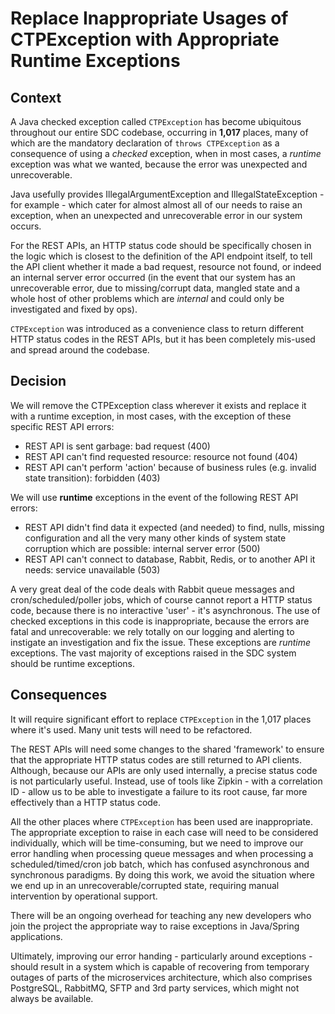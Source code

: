 # Replace Inappropriate Usages of CTPException with Appropriate Runtime Exceptions

## Context

A Java checked exception called `CTPException` has become ubiquitous throughout our entire SDC codebase, occurring in **1,017** places, many of which are the mandatory declaration of `throws CTPException` as a consequence of using a _checked_ exception, when in most cases, a _runtime_ exception was what we wanted, because the error was unexpected and unrecoverable.

Java usefully provides IllegalArgumentException and IllegalStateException - for example - which cater for almost almost all of our needs to raise an exception, when an unexpected and unrecoverable error in our system occurs.

For the REST APIs, an HTTP status code should be specifically chosen in the logic which is closest to the definition of the API endpoint itself, to tell the API client whether it made a bad request, resource not found, or indeed an internal server error occurred (in the event that our system has an unrecoverable error, due to missing/corrupt data, mangled state and a whole host of other problems which are _internal_ and could only be investigated and fixed by ops).

`CTPException` was introduced as a convenience class to return different HTTP status codes in the REST APIs, but it has been completely mis-used and spread around the codebase.

## Decision

We will remove the CTPException class wherever it exists and replace it with a runtime exception, in most cases, with the exception of these specific REST API errors:

  - REST API is sent garbage: bad request (400)
  - REST API can't find requested resource: resource not found (404)
  - REST API can't perform 'action' because of business rules (e.g. invalid state transition): forbidden (403)

We will use **runtime** exceptions in the event of the following REST API errors:
  
  - REST API didn't find data it expected (and needed) to find, nulls, missing configuration and all the very many other kinds of system state corruption which are possible: internal server error (500)
  - REST API can't connect to database, Rabbit, Redis, or to another API it needs: service unavailable (503)
  
A very great deal of the code deals with Rabbit queue messages and cron/scheduled/poller jobs, which of course cannot report a HTTP status code, because there is no interactive 'user' - it's asynchronous. The use of checked exceptions in this code is inappropriate, because the errors are fatal and unrecoverable: we rely totally on our logging and alerting to instigate an investigation and fix the issue. These exceptions are _runtime_ exceptions. The vast majority of exceptions raised in the SDC system should be runtime exceptions.

## Consequences

It will require significant effort to replace `CTPException` in the 1,017 places where it's used. Many unit tests will need to be refactored.

The REST APIs will need some changes to the shared 'framework' to ensure that the appropriate HTTP status codes are still returned to API clients. Although, because our APIs are only used internally, a precise status code is not particularly useful. Instead, use of tools like Zipkin - with a correlation ID - allow us to be able to investigate a failure to its root cause, far more effectively than a HTTP status code.

All the other places where `CTPException` has been used are inappropriate. The appropriate exception to raise in each case will need to be considered individually, which will be time-consuming, but we need to improve our error handling when processing queue messages and when processing a scheduled/timed/cron job batch, which has confused asynchronous and synchronous paradigms. By doing this work, we avoid the situation where we end up in an unrecoverable/corrupted state, requiring manual intervention by operational support.

There will be an ongoing overhead for teaching any new developers who join the project the appropriate way to raise exceptions in Java/Spring applications.

Ultimately, improving our error handing - particularly around exceptions - should result in a system which is capable of recovering from temporary outages of parts of the microservices architecture, which also comprises PostgreSQL, RabbitMQ, SFTP and 3rd party services, which might not always be available.
